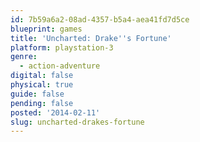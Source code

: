 ```yaml
---
id: 7b59a6a2-08ad-4357-b5a4-aea41fd7d5ce
blueprint: games
title: 'Uncharted: Drake''s Fortune'
platform: playstation-3
genre:
  - action-adventure
digital: false
physical: true
guide: false
pending: false
posted: '2014-02-11'
slug: uncharted-drakes-fortune
---
```

